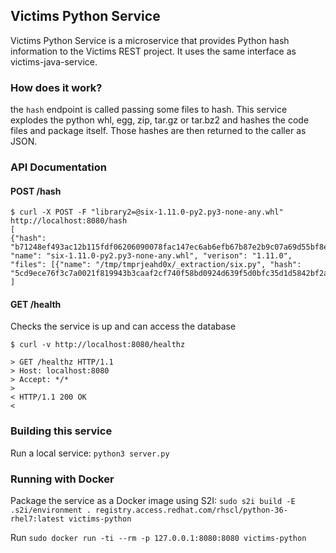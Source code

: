 ## Victims Python Service

Victims Python Service is a microservice that provides Python hash information to the Victims REST project. It uses the same interface as victims-java-service.

### How does it work?

the `hash` endpoint is called passing some files to hash. This service explodes the python whl, egg, zip, tar.gz or tar.bz2 and hashes the code files and package itself. Those hashes are then returned to the caller as JSON.

### API Documentation

#### POST /hash 

```
$ curl -X POST -F "library2=@six-1.11.0-py2.py3-none-any.whl" http://localhost:8080/hash
[
{"hash": "b71248ef493ac12b115fdf06206090078fac147ec6ab6efb67b87e2b9c07a69d55bf8e70fde713d81735a99e560a17da714274e2ecbd7b0200d2e9a0f39970a7", "name": "six-1.11.0-py2.py3-none-any.whl", "verison": "1.11.0", "files": [{"name": "/tmp/tmprjeahd0x/_extraction/six.py", "hash": "5cd9ece76f3c7a0021f819943b3caaf2cf740f58bd0924d639f5d0bfc35d1d5842bf2a245156a3aaf0b3e253a4b71b4cc4afdcd3aea5ac4639768dedbe4f55c3"}]
]
```


#### GET /health

Checks the service is up and can access the database

```
$ curl -v http://localhost:8080/healthz

> GET /healthz HTTP/1.1
> Host: localhost:8080
> Accept: */*
> 
< HTTP/1.1 200 OK
< 

```

### Building this service

Run a local service:
`python3 server.py`

### Running with Docker

Package the service as a Docker image using S2I:
`sudo s2i build -E .s2i/environment . registry.access.redhat.com/rhscl/python-36-rhel7:latest victims-python`

Run
`sudo docker run -ti --rm -p 127.0.0.1:8080:8080 victims-python`
